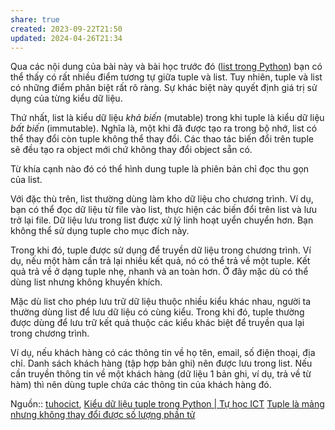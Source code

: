```yaml
---
share: true
created: 2023-09-22T21:50
updated: 2024-04-26T21:34
---
```


Qua các nội dung của bài này và bài học trước đó ([list trong Python](https://tuhocict.com/kieu-danh-sach-list-trong-python/)) bạn có thể thấy có rất nhiều điểm tương tự giữa tuple và list. Tuy nhiên, tuple và list có những điểm phân biệt rất rõ ràng. Sự khác biệt này quyết định giá trị sử dụng của từng kiểu dữ liệu.

Thứ nhất, list là kiểu dữ liệu _khả biến_ (mutable) trong khi tuple là kiểu dữ liệu _bất biến_ (immutable). Nghĩa là, một khi đã được tạo ra trong bộ nhớ, list có thể thay đổi còn tuple không thể thay đổi. Các thao tác biến đổi trên tuple sẽ đều tạo ra object mới chứ không thay đổi object sẵn có.

Từ khía cạnh nào đó có thể hình dung tuple là phiên bản chỉ đọc thu gọn của list.

Với đặc thù trên, list thường dùng làm kho dữ liệu cho chương trình. Ví dụ, bạn có thể đọc dữ liệu từ file vào list, thực hiện các biến đổi trên list và lưu trở lại file. Dữ liệu lưu trong list được xử lý linh hoạt uyển chuyển hơn. Bạn không thể sử dụng tuple cho mục đích này.

Trong khi đó, tuple được sử dụng để truyền dữ liệu trong chương trình. Ví dụ, nếu một hàm cần trả lại nhiều kết quả, nó có thể trả về một tuple. Kết quả trả về ở dạng tuple nhẹ, nhanh và an toàn hơn. Ở đây mặc dù có thể dùng list nhưng không khuyến khích.

Mặc dù list cho phép lưu trữ dữ liệu thuộc nhiều kiểu khác nhau, người ta thường dùng list để lưu dữ liệu có cùng kiểu. Trong khi đó, tuple thường được dùng để lưu trữ kết quả thuộc các kiểu khác biệt để truyền qua lại trong chương trình.

Ví dụ, nếu khách hàng có các thông tin về họ tên, email, số điện thoại, địa chỉ. Danh sách khách hàng (tập hợp bản ghi) nên được lưu trong list. Nếu cần truyền thông tin về một khách hàng (dữ liệu 1 bản ghi, ví dụ, trả về từ hàm) thì nên dùng tuple chứa các thông tin của khách hàng đó.

Nguồn:: [tuhocict](../../../../%CE%9E%20Ngu%E1%BB%93n%20v%C3%A0%20t%C3%A0i%20nguy%C3%AAn%20h%E1%BB%97%20tr%E1%BB%A3/%CE%9E%20Ngu%E1%BB%93n/tuhocict.md), [Kiểu dữ liệu tuple trong Python | Tự học ICT](https://tuhocict.com/kieu-du-lieu-tuple-trong-python/)
[Tuple là mảng nhưng không thay đổi được số lượng phần tử](./Tuple%20l%C3%A0%20m%E1%BA%A3ng%20nh%C6%B0ng%20kh%C3%B4ng%20thay%20%C4%91%E1%BB%95i%20%C4%91%C6%B0%E1%BB%A3c%20s%E1%BB%91%20l%C6%B0%E1%BB%A3ng%20ph%E1%BA%A7n%20t%E1%BB%AD.md)